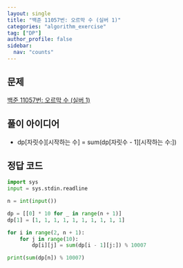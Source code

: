 ```yaml
---
layout: single
title: "백준 11057번: 오르막 수 (실버 1)"
categories: "algorithm_exercise"
tag: ["DP"]
author_profile: false
sidebar:
  nav: "counts"
---
```


## 문제

[백준 11057번: 오르막 수 (실버 1)](https://www.acmicpc.net/problem/11057)

## 풀이 아이디어

- dp[자릿수][시작하는 수] = sum(dp[자릿수 - 1][시작하는 수:])

## 정답 코드

```python
import sys
input = sys.stdin.readline

n = int(input())

dp = [[0] * 10 for _ in range(n + 1)]
dp[1] = [1, 1, 1, 1, 1, 1, 1, 1, 1, 1]

for i in range(2, n + 1):
    for j in range(10):
        dp[i][j] = sum(dp[i - 1][j:]) % 10007

print(sum(dp[n]) % 10007)
```
